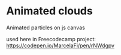 # Animated clouds

Animated particles on js canvas

 
used here in Freecodecamp project:
https://codepen.io/MarcelaFi/pen/rNWdgpv


